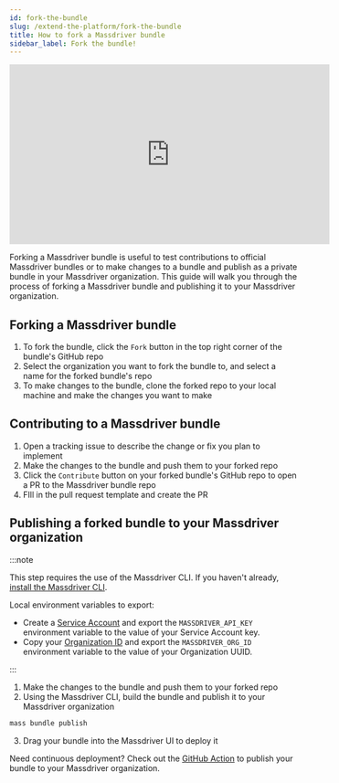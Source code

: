 ```yaml
---
id: fork-the-bundle
slug: /extend-the-platform/fork-the-bundle
title: How to fork a Massdriver bundle
sidebar_label: Fork the bundle!
---
```


<iframe width="560" height="315" src="https://www.youtube.com/embed/mjTZlOPdKhQ?si=F7tnQDqGaPVMF2pp" title="YouTube video player" frameborder="0" allow="accelerometer; autoplay; clipboard-write; encrypted-media; gyroscope; picture-in-picture; web-share" referrerpolicy="strict-origin-when-cross-origin" allowfullscreen></iframe>

Forking a Massdriver bundle is useful to test contributions to official Massdriver bundles or to make changes to a bundle and publish as a private bundle in your Massdriver organization. This guide will walk you through the process of forking a Massdriver bundle and publishing it to your Massdriver organization.

## Forking a Massdriver bundle

1. To fork the bundle, click the `Fork` button in the top right corner of the bundle's GitHub repo
2. Select the organization you want to fork the bundle to, and select a name for the forked bundle's repo
3. To make changes to the bundle, clone the forked repo to your local machine and make the changes you want to make

## Contributing to a Massdriver bundle

1. Open a tracking issue to describe the change or fix you plan to implement
2. Make the changes to the bundle and push them to your forked repo
3. Click the `Contribute` button on your forked bundle's GitHub repo to open a PR to the Massdriver bundle repo
4. FIll in the pull request template and create the PR

## Publishing a forked bundle to your Massdriver organization

:::note

This step requires the use of the Massdriver CLI. If you haven't already, [install the Massdriver CLI](/cli/overview).

Local environment variables to export:
* Create a [Service Account](/concepts/service-accounts) and export the `MASSDRIVER_API_KEY` environment variable to the value of your Service Account key.
* Copy your [Organization ID](/concepts/organizations) and export the `MASSDRIVER_ORG_ID` environment variable to the value of your Organization UUID.

:::

1. Make the changes to the bundle and push them to your forked repo
2. Using the Massdriver CLI, build the bundle and publish it to your Massdriver organization

```bash
mass bundle publish
```

3. Drag your bundle into the Massdriver UI to deploy it

Need continuous deployment? Check out the [GitHub Action](/ci-cd/github-action) to publish your bundle to your Massdriver organization.

